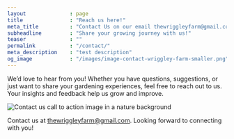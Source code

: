 ```yaml
---
layout              : page
title               : "Reach us here!"
meta_title          : "Contact Us on our email thewriggleyfarm@gmail.com"
subheadline         : "Share your growing journey with us!"
teaser              : ""
permalink           : "/contact/"
meta_description    : "test description"
og_image            : "/images/image-contact-wriggley-farm-smaller.png"
---
```

We’d love to hear from you! Whether you have questions, suggestions, or just want to share your gardening experiences, feel free to reach out to us. Your insights and feedback help us grow and improve.

![Contact us call to action image in a nature background](../../images/contact-us.png)

Contact us at [thewriggleyfarm@gmail.com](mailto:thewriggleyfarm@gmail.com). Looking forward to connecting with you!